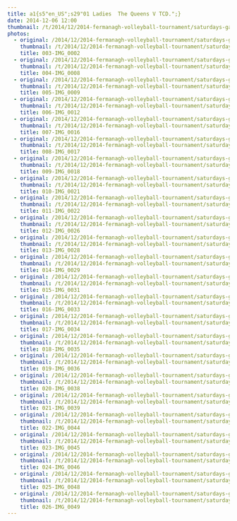 ```yaml
---
title: a1{s5"en_US";s29"01 Ladies  The Queens V TCD.";}
date: 2014-12-06 12:00
thumbnail: /t/2014/12/2014-fermanagh-volleyball-tournament/saturdays-games/01-ladies-the-queens-v-tcd/003-img_0002.jpg
photos:
  - original: /2014/12/2014-fermanagh-volleyball-tournament/saturdays-games/01-ladies-the-queens-v-tcd/003-img_0002.jpg
    thumbnail: /t/2014/12/2014-fermanagh-volleyball-tournament/saturdays-games/01-ladies-the-queens-v-tcd/003-img_0002.jpg
    title: 003-IMG_0002
  - original: /2014/12/2014-fermanagh-volleyball-tournament/saturdays-games/01-ladies-the-queens-v-tcd/004-img_0008.jpg
    thumbnail: /t/2014/12/2014-fermanagh-volleyball-tournament/saturdays-games/01-ladies-the-queens-v-tcd/004-img_0008.jpg
    title: 004-IMG_0008
  - original: /2014/12/2014-fermanagh-volleyball-tournament/saturdays-games/01-ladies-the-queens-v-tcd/005-img_0009.jpg
    thumbnail: /t/2014/12/2014-fermanagh-volleyball-tournament/saturdays-games/01-ladies-the-queens-v-tcd/005-img_0009.jpg
    title: 005-IMG_0009
  - original: /2014/12/2014-fermanagh-volleyball-tournament/saturdays-games/01-ladies-the-queens-v-tcd/006-img_0012.jpg
    thumbnail: /t/2014/12/2014-fermanagh-volleyball-tournament/saturdays-games/01-ladies-the-queens-v-tcd/006-img_0012.jpg
    title: 006-IMG_0012
  - original: /2014/12/2014-fermanagh-volleyball-tournament/saturdays-games/01-ladies-the-queens-v-tcd/007-img_0016.jpg
    thumbnail: /t/2014/12/2014-fermanagh-volleyball-tournament/saturdays-games/01-ladies-the-queens-v-tcd/007-img_0016.jpg
    title: 007-IMG_0016
  - original: /2014/12/2014-fermanagh-volleyball-tournament/saturdays-games/01-ladies-the-queens-v-tcd/008-img_0017.jpg
    thumbnail: /t/2014/12/2014-fermanagh-volleyball-tournament/saturdays-games/01-ladies-the-queens-v-tcd/008-img_0017.jpg
    title: 008-IMG_0017
  - original: /2014/12/2014-fermanagh-volleyball-tournament/saturdays-games/01-ladies-the-queens-v-tcd/009-img_0018.jpg
    thumbnail: /t/2014/12/2014-fermanagh-volleyball-tournament/saturdays-games/01-ladies-the-queens-v-tcd/009-img_0018.jpg
    title: 009-IMG_0018
  - original: /2014/12/2014-fermanagh-volleyball-tournament/saturdays-games/01-ladies-the-queens-v-tcd/010-img_0021.jpg
    thumbnail: /t/2014/12/2014-fermanagh-volleyball-tournament/saturdays-games/01-ladies-the-queens-v-tcd/010-img_0021.jpg
    title: 010-IMG_0021
  - original: /2014/12/2014-fermanagh-volleyball-tournament/saturdays-games/01-ladies-the-queens-v-tcd/011-img_0022.jpg
    thumbnail: /t/2014/12/2014-fermanagh-volleyball-tournament/saturdays-games/01-ladies-the-queens-v-tcd/011-img_0022.jpg
    title: 011-IMG_0022
  - original: /2014/12/2014-fermanagh-volleyball-tournament/saturdays-games/01-ladies-the-queens-v-tcd/012-img_0026.jpg
    thumbnail: /t/2014/12/2014-fermanagh-volleyball-tournament/saturdays-games/01-ladies-the-queens-v-tcd/012-img_0026.jpg
    title: 012-IMG_0026
  - original: /2014/12/2014-fermanagh-volleyball-tournament/saturdays-games/01-ladies-the-queens-v-tcd/013-img_0028.jpg
    thumbnail: /t/2014/12/2014-fermanagh-volleyball-tournament/saturdays-games/01-ladies-the-queens-v-tcd/013-img_0028.jpg
    title: 013-IMG_0028
  - original: /2014/12/2014-fermanagh-volleyball-tournament/saturdays-games/01-ladies-the-queens-v-tcd/014-img_0029.jpg
    thumbnail: /t/2014/12/2014-fermanagh-volleyball-tournament/saturdays-games/01-ladies-the-queens-v-tcd/014-img_0029.jpg
    title: 014-IMG_0029
  - original: /2014/12/2014-fermanagh-volleyball-tournament/saturdays-games/01-ladies-the-queens-v-tcd/015-img_0031.jpg
    thumbnail: /t/2014/12/2014-fermanagh-volleyball-tournament/saturdays-games/01-ladies-the-queens-v-tcd/015-img_0031.jpg
    title: 015-IMG_0031
  - original: /2014/12/2014-fermanagh-volleyball-tournament/saturdays-games/01-ladies-the-queens-v-tcd/016-img_0033.jpg
    thumbnail: /t/2014/12/2014-fermanagh-volleyball-tournament/saturdays-games/01-ladies-the-queens-v-tcd/016-img_0033.jpg
    title: 016-IMG_0033
  - original: /2014/12/2014-fermanagh-volleyball-tournament/saturdays-games/01-ladies-the-queens-v-tcd/017-img_0034.jpg
    thumbnail: /t/2014/12/2014-fermanagh-volleyball-tournament/saturdays-games/01-ladies-the-queens-v-tcd/017-img_0034.jpg
    title: 017-IMG_0034
  - original: /2014/12/2014-fermanagh-volleyball-tournament/saturdays-games/01-ladies-the-queens-v-tcd/018-img_0035.jpg
    thumbnail: /t/2014/12/2014-fermanagh-volleyball-tournament/saturdays-games/01-ladies-the-queens-v-tcd/018-img_0035.jpg
    title: 018-IMG_0035
  - original: /2014/12/2014-fermanagh-volleyball-tournament/saturdays-games/01-ladies-the-queens-v-tcd/019-img_0036.jpg
    thumbnail: /t/2014/12/2014-fermanagh-volleyball-tournament/saturdays-games/01-ladies-the-queens-v-tcd/019-img_0036.jpg
    title: 019-IMG_0036
  - original: /2014/12/2014-fermanagh-volleyball-tournament/saturdays-games/01-ladies-the-queens-v-tcd/020-img_0038.jpg
    thumbnail: /t/2014/12/2014-fermanagh-volleyball-tournament/saturdays-games/01-ladies-the-queens-v-tcd/020-img_0038.jpg
    title: 020-IMG_0038
  - original: /2014/12/2014-fermanagh-volleyball-tournament/saturdays-games/01-ladies-the-queens-v-tcd/021-img_0039.jpg
    thumbnail: /t/2014/12/2014-fermanagh-volleyball-tournament/saturdays-games/01-ladies-the-queens-v-tcd/021-img_0039.jpg
    title: 021-IMG_0039
  - original: /2014/12/2014-fermanagh-volleyball-tournament/saturdays-games/01-ladies-the-queens-v-tcd/022-img_0044.jpg
    thumbnail: /t/2014/12/2014-fermanagh-volleyball-tournament/saturdays-games/01-ladies-the-queens-v-tcd/022-img_0044.jpg
    title: 022-IMG_0044
  - original: /2014/12/2014-fermanagh-volleyball-tournament/saturdays-games/01-ladies-the-queens-v-tcd/023-img_0045.jpg
    thumbnail: /t/2014/12/2014-fermanagh-volleyball-tournament/saturdays-games/01-ladies-the-queens-v-tcd/023-img_0045.jpg
    title: 023-IMG_0045
  - original: /2014/12/2014-fermanagh-volleyball-tournament/saturdays-games/01-ladies-the-queens-v-tcd/024-img_0046.jpg
    thumbnail: /t/2014/12/2014-fermanagh-volleyball-tournament/saturdays-games/01-ladies-the-queens-v-tcd/024-img_0046.jpg
    title: 024-IMG_0046
  - original: /2014/12/2014-fermanagh-volleyball-tournament/saturdays-games/01-ladies-the-queens-v-tcd/025-img_0048.jpg
    thumbnail: /t/2014/12/2014-fermanagh-volleyball-tournament/saturdays-games/01-ladies-the-queens-v-tcd/025-img_0048.jpg
    title: 025-IMG_0048
  - original: /2014/12/2014-fermanagh-volleyball-tournament/saturdays-games/01-ladies-the-queens-v-tcd/026-img_0049.jpg
    thumbnail: /t/2014/12/2014-fermanagh-volleyball-tournament/saturdays-games/01-ladies-the-queens-v-tcd/026-img_0049.jpg
    title: 026-IMG_0049
---
```

